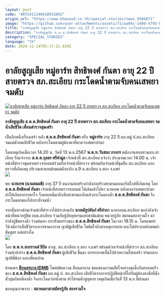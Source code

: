 ```yaml
---
layout: post
code: "ART24111404105S2DH2"
origin_url: "https://www.khaosod.co.th/special-stories/news_9504671"
image: "https://github.com/user-attachments/assets/71caa04c-149d-4793-b97f-65644edc77b7"
title: "อาลัยสูญเสีย หมู่อาร์ท สิทธิพงศ์ กันตา อายุ 22 ปี สายตรวจ สภ.สะเอียบ กระโดดน้ำตามจับคนเสพยา จมดับ"
description: "อาลัยสูญเสีย ส.ต.ต.สิทธิพงศ์ กันตา อายุ 22 ปี สายตรวจ สภ.สะเอียบ กระโดดน้ำตามจับคนเสพยา จมน้ำเสียชีวิต เพื่อนตำรวจสุดเศร้า "
category: "SPECIAL_STORIES"
language: "th"
date: 2024-11-14T05:17:12.839Z
---
```


# อาลัยสูญเสีย หมู่อาร์ท สิทธิพงศ์ กันตา อายุ 22 ปี สายตรวจ สภ.สะเอียบ กระโดดน้ำตามจับคนเสพยา จมดับ

[![อาลัยสูญเสีย หมู่อาร์ท สิทธิพงศ์ กันตา อายุ 22 ปี สายตรวจ สภ.สะเอียบ กระโดดน้ำตามจับคนเสพยา จมดับ](https://www.khaosod.co.th/wpapp/uploads/2024/11/police-7.jpg "อาลัยสูญเสีย หมู่อาร์ท สิทธิพงศ์ กันตา อายุ 22 ปี สายตรวจ สภ.สะเอียบ กระโดดน้ำตามจับคนเสพยา จมดับ")](https://www.khaosod.co.th/wpapp/uploads/2024/11/police-7.jpg)

**อาลัยสูญเสีย ส.ต.ต.สิทธิพงศ์ กันตา อายุ 22 ปี สายตรวจ สภ.สะเอียบ กระโดดน้ำตามจับคนเสพยา จมน้ำเสียชีวิต เพื่อนตำรวจสุดเศร้า**

เป็นอีกหนึ่งเรื่องเศร้า หลัง **ส.ต.ต.สิทธิพงศ์ กันตา** หรือ **หมู่อาร์ท** อายุ 22 ปี ผบ.หมู่ ป.สภ.สะเอียบ จมแม่น้ำยมเสียชีวิต หลังกระโดดตามผู้ต้องหาที่คาดว่าเสพยาบ้ามา

โดยเหตุเกิดเมื่อเวลา 14.20 น. วันที่ 13 พ.ย.2567 **พ.ต.ท.วันชนะ กางกร** พนักงานสอบสวนสภ.สะเอียบ รับแจ้งจาก **ส.ต.ต.กุลธร ศรีคำมูล** เจ้าหน้าที่ สภ.สะเอียบ แจ้งว่า ประมาณเวลา 14.00 น. เจ้าหน้าที่ตำรวจชุดสายตรวจรถยนต์ร่วมกับเจ้าหน้าที่ตำรวจ พร้อมกับเจ้าหน้าที่ชุดสืบ สภ.สะเอียบ ออกตรวจที่เกิดเหตุ บริเวณสะพานข้ามแม่น้ำผาอิง ม.9 ต.สะเอียบ อ.สอง จ.แพร่  
[![](https://www.khaosod.co.th/wpapp/uploads/2024/11/466596813_979801707525328_6919309796184020000_n-696x522.jpg)](https://www.khaosod.co.th/wpapp/uploads/2024/11/466596813_979801707525328_6919309796184020000_n.jpg)

พบ **นายเทพ (นามสมมติ)** อายุ 37 ปี คนงานก่อสร้างกำลังก่อสร้างสะพานคอนกรีตใกล้ที่เกิดเหตุ โดย **ส.ต.ต.สิทธิพงศ์ กันตา** เจ้าหน้าที่สายตรวจรถยนต์ ได้เดินเข้าไปหา นายเทพ หลังคาดว่าเสพยาบ้ามา ทำให้เกิดอาการตกใจ วิ่งหลบหนีมาถึงเชิงสะพานผาอิงแล้วกระโดดลงน้ำ **ส.ต.ต.สิทธิพงศ์ กันตา** จึงกระโดดตามลงไปกระทั่งจมน้ำ

จากนั้นทางด้านเจ้าหน้าที่ตำรวจได้ประสานกับ **นายณัฐปคัลภ์ ศรีคำภา** นายกอบต.สะเอียบ ขอกำลังเจ้าหน้าที่หน่วยกู้ชีพ อบต.สะเอียบ ร่วมกับกู้ภัยอุทยานแห่งชาติแม่ยม หน่วยกู้ภัย สมาคมสองรวมใจ นำกำลังกู้ชีพทางน้ำ ร่วมค้นหา กระทั่งพบร่างของ **ส.ต.ต.สิทธิพงศ์ กันตา** ในเวลา 18.15 น. โดยแพทย์วินิจฉัยว่าเสียชีวิตจากการขาดอากาศ ญาติผู้เสียชีวิต ไม่ติดใจถึงสาเหตุการตาย และไม่ประสงค์ส่งศพผ่าชันสูตร แต่อย่างใด  
[![](https://www.khaosod.co.th/wpapp/uploads/2024/11/466595860_979801640858668_1908785062046756161_n-696x522.jpg)](https://www.khaosod.co.th/wpapp/uploads/2024/11/466595860_979801640858668_1908785062046756161_n.jpg)

โดย **พ.ต.ท.สงกรานต์ ธิป้อ** สวญ. สภ.สะเอียบ อ.สอง จ.แพร่ พร้อมด้วยเจ้าหน้าที่ตำรวจ สภ.สะเอียบ ร่วมนำส่งร่าง **ส.ต.ต.สิทธิพงศ์ กันตา** ผู้เสียชีวิต ขึ้นมา บรรยากาศเป็นไปด้วยความโศกเศร้า ท่ามกลางญาติพี่น้อง และเพื่อนบ้าน

ด้านเพจ [**สืบนครบาล IDMB**](https://www.facebook.com/IDMB.Bangkok?__cft__[0]=AZWDHxd5P6-Kton9xsL50EKtB7-d47jaTEZQSITlCULXXz8rat36BCUk_zEJkPEkjB4cEBWwCBtbmxo6XEfnyApAAyYDQqPSI2ndirjxRh4HMqQrQlcVvhqFu9TY8bgm4DK6lEzpnmo4Z6Oo3HZG2QOjk2ewk1DQ2X2Hvknp5vSczQ&__tn__=-UC%2CP-R) โพสต์ข้อความ สืบนครบาล ขอแสดงความเสียใจอย่างสุดซึ้งกับครอบครัวของ **ส.ต.ต.สิทธิพงศ์ กันตา** ผบ.หมู่ ป. สภ.สะเอียบ เสียชีวิตจากการปฏิบัติหน้าที่ไล่จับผู้ต้องสงสัยที่นั่งมั่วสุมกันหนีลงน้ำ จึงกระโดดว่ายน้ำตาม ทำให้จมน้ำสูญหาย เหตุเกิดเมื่อวันที่ 13 พ.ย.ที่ผ่านมา

ขอบคุณภาพจาก : **สมาคมอาสาสมัครกู้ภัย สองรวมใจ**